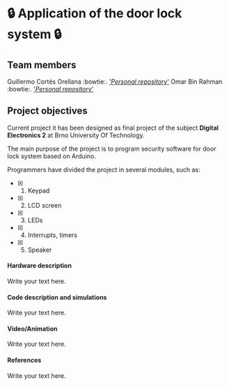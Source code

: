 # :lock: Application of the door lock system :lock:

## Team members
Guillermo Cortés Orellana :bowtie:. ['*Personal repository*'](https://github.com/GuicoRM)
Omar Bin Rahman :bowtie:. ['*Personal repository*'](https://moodle.vutbr.cz/course/view.php?id=229631)

## Project objectives
Current project it has been designed as final project of the subject **Digital Electronics 2** at Brno University Of Technology.

The main purpose of the project is to program security software for door lock system based on Arduino.

Programmers have divided the project in several modules, such as:

- [x] 1. Keypad
- [x] 2. LCD screen
- [x] 3. LEDs
- [x] 4. Interrupts, timers
- [x] 5. Speaker

#### Hardware description
Write your text here.

#### Code description and simulations
Write your text here.

#### Video/Animation
Write your text here.

#### References
Write your text here.
